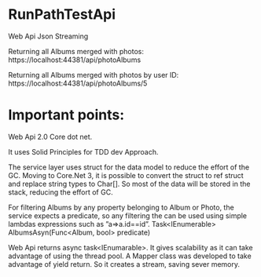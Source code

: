 # RunPathTestApi
Web Api Json Streaming

Returning all Albums merged with photos:
https://localhost:44381/api/photoAlbums

Returning all Albums merged with photos by user ID:
https://localhost:44381/api/photoAlbums/5

# Important points:
Web Api 2.0 Core dot net.

It uses Solid Principles for TDD dev Approach.

The service layer uses struct for the data model to reduce the effort of the GC. Moving to Core.Net 3, it is possible to convert the struct to ref struct and replace string types to Char[]. So most of the data will be stored in the stack, reducing the effort of GC.

For filtering Albums by any property belonging to Album or Photo, the service expects a predicate, so any filtering the can be used using simple lambdas expressions such as ”a=>a.id==id”.
Task<IEnumerable<Album>> AlbumsAsyn(Func<Album, bool> predicate)

Web Api returns async task<IEnumarable<T>>. It gives scalability as it can take advantage of using the thread pool.
A Mapper class was developed to take advantage of yield return. So it creates a stream, saving sever memory.






